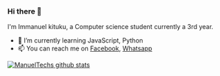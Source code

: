 ### Hi there 👋
I'm Immanuel kituku, a Computer science student currently a 3rd year.

* 🌱 I’m currently learning JavaScript, Python
* 📫 You can reach me on [Facebook](https://www.facebook.com/ManuelTechs/), [Whatsapp](https://wa.me/+254703103690)

[![ManuelTechs github stats](https://github-readme-stats.vercel.app/api?username=Manuel254)](https://github.com/anuraghazra/github-readme-stats)

